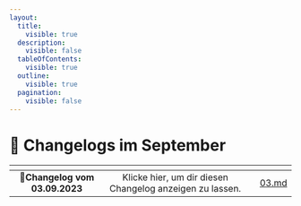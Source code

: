 ```yaml
---
layout:
  title:
    visible: true
  description:
    visible: false
  tableOfContents:
    visible: true
  outline:
    visible: true
  pagination:
    visible: false
---
```


# 📅 Changelogs im September

<table data-card-size="large" data-view="cards"><thead><tr><th align="center"></th><th align="center"></th><th></th><th data-hidden data-card-target data-type="content-ref"></th></tr></thead><tbody><tr><td align="center">📝<strong>Changelog vom 03.09.2023</strong></td><td align="center">Klicke hier, um dir diesen Changelog anzeigen zu lassen.</td><td></td><td><a href="03.md">03.md</a></td></tr></tbody></table>
